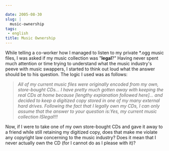 ```yaml
---

date: 2005-08-30
slug: |
  music-ownership
tags:
 - english
title: Music Ownership
---
```


While telling a co-worker how I managed to listen to my private \*.ogg
music files, I was asked if my music collection was "**legal**?" Having
never spent much attention or time trying to understand what the music
industry's peeve with music swappers, I started to think out loud what
the answer should be to his question. The logic I used was as follows:

> *All of my current music files were originally encoded from my own,
> store-bought CDs... I have pretty much gotten away with keeping the
> real CDs at home because \[lengthy explanation followed here\]... and
> decided to keep a digitized copy stored in one of my many external
> hard drives. Following the fact that I legally own my CDs, I can only
> assume that the answer to your question is:Yes, my current music
> collection ISlegal!!!*

Now, if I were to take one of my own store-bought CDs and gave it away
to a friend while still retaining my digitized copy, does that make me
violate any copyright law concerning to the music industry? Does it mean
that I never actually own the CD (for I cannot do as I please with it)?

